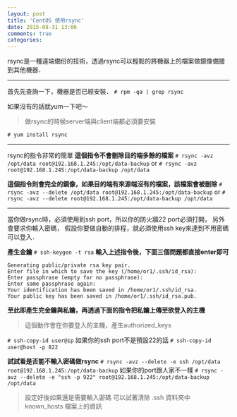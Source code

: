 ```yaml
---
layout: post
title: 'CentOS 使用rsync'
date: 2015-08-31 13:06
comments: true
categories: 
---
```

rsync是一種遠端備份的技術，透過rsync可以輕鬆的將機器上的檔案做鏡像備援到其他機器．

***

首先先查詢一下，機器是否已經安裝．
`# rpm -qa | grep rsync`

如果沒有的話就yum一下吧～
>做rsync的時候server端與client端都必須要安裝

`# yum install rsync`

***

rsync的指令非常的簡單
**這個指令不會刪除目的端多餘的檔案**
`# rsync -avz /opt/data root@192.168.1.245:/opt/data-backup`
or
`# rsync -avz root@192.168.1.245:/opt/data-backup /opt/data`

**這個指令則會完全的鏡像，如果目的端有來源端沒有的檔案，該檔案會被刪除**
`# rsync -avz --delete /opt/data root@192.168.1.245:/opt/data-backup`
or
`# rsync -avz --delete root@192.168.1.245:/opt/data-backup /opt/data`

***

當你做rsync時，必須使用到ssh port，所以你的防火牆22 port必須打開，
另外會要求你輸入密碼，
假設你要做自動的排程，就必須使用ssh key來達到不用密碼可以登入．

**產生金鑰**
`# ssh-keygen -t rsa`
**輸入上述指令後，下面三個問題都直接enter即可**
```config
Generating public/private rsa key pair.
Enter file in which to save the key (/home/or1/.ssh/id_rsa):
Enter passphrase (empty for no passphrase):
Enter same passphrase again:
Your identification has been saved in /home/or1/.ssh/id_rsa.
Your public key has been saved in /home/or1/.ssh/id_rsa.pub.
```

**至此即產生完金鑰與私鑰，再透過下面的指令把私鑰上傳至欲登入的主機**
>這個動作會在你要登入的主機，產生authorized_keys

`# ssh-copy-id user@ip`
如果你的ssh port不是預設22的話
`# ssh-copy-id user@host -p 822`

**試試看是否能不輸入密碼做rsync**
`# rsync -avz --delete -e ssh /opt/data root@192.168.1.245:/opt/data-backup`
如果你的port跟人家不一樣
`# rsync -avz --delete -e "ssh -p 922" root@192.168.1.245:/opt/data-backup /opt/data`

>設定好後如果還是需要輸入密碼
>可以試著清除 .ssh 資料夾中 known_hosts 檔案上的資訊